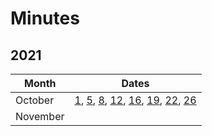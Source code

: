 # Minutes

## 2021

| Month    | Dates                                                                                                                                                                                                 |
| -------- | ------------------------------------------------------------                                                                                                                                          |
| October  | [1](./2021/mom-0110.md), [5](./2021/mom-0510.md), [8](./2021/mom-0810.md), [12](./2021/mom-1210.md), [16](./2021/mom-1610.md), [19](2021/mom-1910.md), [22](2021/mom-2210.md), [26](2021/mom-2610.md) |
| November |                                                                                                                                                                                                       |
